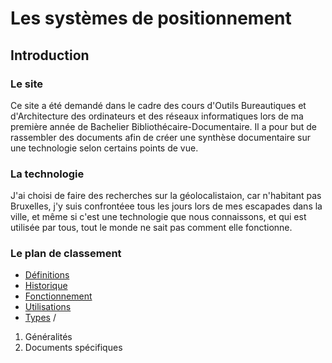 # Les systèmes de positionnement
## Introduction
### Le site
Ce site a été demandé dans le cadre des cours d'Outils Bureautiques et d'Architecture des ordinateurs et 
des réseaux informatiques lors de ma première année de Bachelier Bibliothécaire-Documentaire. Il a pour but de rassembler des documents afin de créer une synthèse documentaire sur une technologie selon certains points de vue.

### La technologie
J'ai choisi de faire des recherches sur la géolocalistaion, car n'habitant pas Bruxelles, 
j'y suis confrontéee tous les jours lors de mes escapades dans la ville, et même si c'est une technologie que nous connaissons, 
et qui est utilisée par tous, tout le monde ne sait pas comment elle fonctionne. 

### Le plan de classement
- [Définitions](Définitions.md)
- [Historique](Historique.md) 
- [Fonctionnement](Fonctionnement.md)
- [Utilisations](Utilisations.md) 
- [Types](Types.md) /
1) Généralités 
2) Documents spécifiques 
